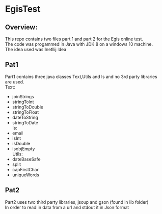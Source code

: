 # EgisTest

## Overview:
This repo contains two files part 1 and part 2 for the Egis online test.<br />
The code was progammed in Java with JDK 8 on a windows 10 machine.<br />
The idea used was Inetllij Idea 

## Pat1
Part1 contains three java classes Text,Utils and Is and no 3rd party libraries are used.<br />
Text:
 * joinStrings
 * stringToInt
 * stringToDouble
 * stringToFloat
 * dateToString
 * stringToDate<br />
Is: 
*  email
*  isInt
*  isDouble
*  isobjEmpty<br />
Utils:
* dateBaseSafe
* split
* capFirstChar
* uniqueWords

## Pat2
Part2 uses two third party libraries, jsoup and gson (found in lib folder)<br />
In order to read in data from a url and stdout it in Json format
